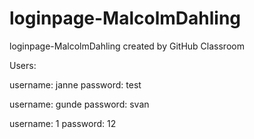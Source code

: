 # loginpage-MalcolmDahling
loginpage-MalcolmDahling created by GitHub Classroom


Users:

username: janne
password: test

username: gunde
password: svan

username: 1
password: 12

